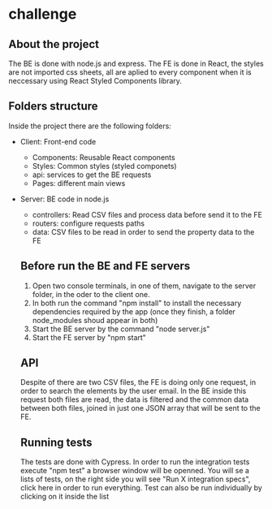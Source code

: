 # challenge

## About the project
The BE is done with node.js and express.
The FE is done in React, the styles are not imported css sheets, all are aplied to every component when it is neccessary using React Styled Components library.

## Folders structure
Inside the project there are the following folders:

* Client: Front-end code
  - Components: Reusable React components
  - Styles: Common styles (styled componets)
  - api: services to get the BE requests
  - Pages: different main views
* Server: BE code in node.js
  - controllers: Read CSV files and process data before send it to the FE
  - routers: configure requests paths
  - data: CSV files to be read in order to send the property data to the FE
  
  ## Before run the BE and FE servers
  1. Open two console terminals, in one of them, navigate to the server folder, in the oder to the client one.
  2. In both run the command "npm install" to install the necessary dependencies required by the app (once they finish, a folder node_modules shoud appear in both)
  3. Start the BE server by the command "node server.js"
  4. Start the FE server by "npm start"
  
  ## API
  Despite of there are two CSV files, the FE is doing only one request, in order to search the elements by the user email.
  In the BE inside this request both files are read, the data is filtered and the common data between both files, joined in just one JSON array that will be sent to the FE.

  ## Running tests
  The tests are done with Cypress.
  In order to run the integration tests execute "npm test" a browser window will be openned.
  You will se a lists of tests, on the right side you will see "Run X integration specs", click here in order to run everything.
  Test can also be run individually by clicking on it inside the list 
